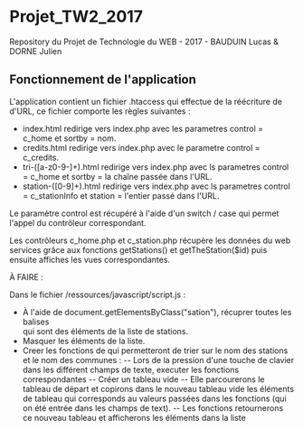# Projet_TW2_2017
Repository du Projet de Technologie du WEB - 2017 - BAUDUIN Lucas &amp; DORNE Julien

Fonctionnement de l'application
-------------------------------

L'application contient un fichier .htaccess qui effectue de la réécriture de d'URL, ce fichier comporte les règles suivantes :
- index.html redirige vers index.php avec les parametres control = c_home et sortby = nom.
- credits.html redirige vers index.php avec le parametre control = c_credits.
- tri-([a-z0-9\-]+).html redirige vers index.php avec ls parametres control = c_home et sortby = la chaîne passée dans l'URL.
- station-([0-9]+).html redirige vers index.php avec ls parametres control = c_stationInfo et station = l'entier passé dans l'URL.


Le paramètre control est récupéré à l'aide d'un switch / case qui permet l'appel du contrôleur correspondant.

Les contrôleurs c_home.php et c_station.php récupère les données du web services grâce aux fonctions getStations() et getTheStation($id) puis ensuite affiches les vues correspondantes.

À FAIRE :

Dans le fichier /ressources/javascript/script.js :
- À l'aide de document.getElementsByClass("sation"), récuprer toutes les balises <article> qui sont des éléments de la liste de stations.
- Masquer les éléments de la liste.
- Creer les fonctions de qui permetteront de trier sur le nom des stations et le nom des communes :
  -- Lors de la pression d'une touche de clavier dans les différent champs de texte, executer les fonctions correspondantes
  -- Créer un tableau vide
  -- Elle parcourerons le tableau de départ et copirons dans le nouveau tableau vide les éléments de tableau qui corresponds au valeurs passées dans les fonctions (qui on été entrée dans les champs de text).
  -- Les fonctions retournerons ce nouveau tableau et afficherons les éléments dans la liste
